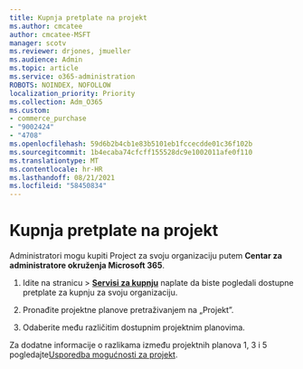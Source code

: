 ```yaml
---
title: Kupnja pretplate na projekt
ms.author: cmcatee
author: cmcatee-MSFT
manager: scotv
ms.reviewer: drjones, jmueller
ms.audience: Admin
ms.topic: article
ms.service: o365-administration
ROBOTS: NOINDEX, NOFOLLOW
localization_priority: Priority
ms.collection: Adm_O365
ms.custom:
- commerce_purchase
- "9002424"
- "4708"
ms.openlocfilehash: 59d6b2b4cb1e83b5101eb1fccecdde01c36f102b
ms.sourcegitcommit: 1b4ecaba74cfcff155528dc9e1002011afe0f110
ms.translationtype: MT
ms.contentlocale: hr-HR
ms.lasthandoff: 08/21/2021
ms.locfileid: "58450834"
---
```

# <a name="purchase-project-subscription"></a>Kupnja pretplate na projekt

Administratori mogu kupiti Project za svoju organizaciju putem **Centar za administratore okruženja Microsoft 365**.

1. Idite na stranicu  >  **[Servisi za kupnju](https://admin.microsoft.com/AdminPortal/Home?adminportal=1&msCV=%2BbOQtMNsz0ei8f5z.0.36#/catalog)** naplate da biste pogledali dostupne pretplate za kupnju za svoju organizaciju.

2. Pronađite projektne planove pretraživanjem na „Projekt”.

3. Odaberite među različitim dostupnim projektnim planovima.

Za dodatne informacije o razlikama između projektnih planova 1, 3 i 5 pogledajte[Usporedba mogućnosti za projekt](https://products.office.com/project/compare-microsoft-project-management-software?tab=1&OCID=AID2000748_SEM_5j2j5X4B&MarinID=5j2j5X4B|78821275986631|%2Bproject%20%2Bo365|bb|c||1261139959949905|kwd-78821311481635:loc-190&lnkd=Bing_O365SMB_App&msclkid=185eccc165db1d3da290924720afcaa4&ef_id=XoY8vgAAAUTu0Bj8:20200402200513:s).
